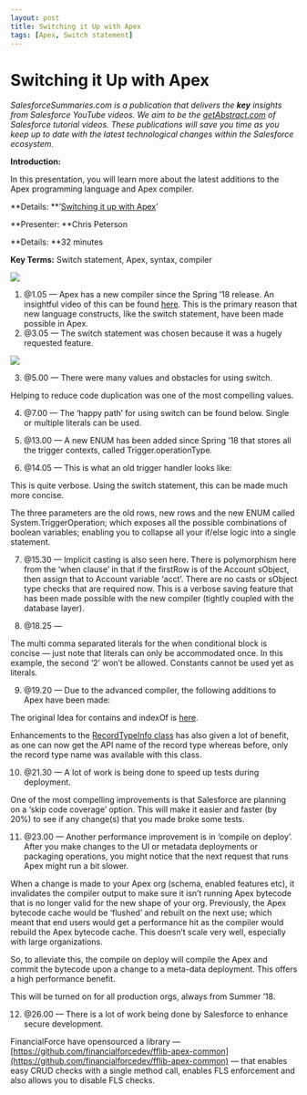 ```yaml
---
layout: post
title: Switching it Up with Apex
tags: [Apex, Switch statement]
---
```


# Switching it Up with Apex

*SalesforceSummaries.com is a publication that delivers the ***key*** insights
from Salesforce YouTube videos. We aim to be the
*[getAbstract.com](https://www.getabstract.com/en/)* of Salesforce tutorial
videos. These publications will save you time as you keep up to date with the
latest technological changes within the Salesforce ecosystem.*

**Introduction:**

In this presentation, you will learn more about the latest additions to the Apex
programming language and Apex compiler.

**Details: **‘[Switching it up with
Apex](https://www.youtube.com/watch?v=cusUVO9IQjc)’

**Presenter: **Chris Peterson

**Details: **32 minutes

**Key Terms:** Switch statement, Apex, syntax, compiler

![](https://cdn-images-1.medium.com/max/800/1*zwgBpYFbqOFNpGxwILW3gQ.png)

1.  @1.05 — Apex has a new compiler since the Spring ’18 release. An insightful
video of this can be found [here](https://www.salesforce.com/video/303091/).
This is the primary reason that new language constructs, like the switch
statement, have been made possible in Apex.
1.  @3.05 — The switch statement was chosen because it was a hugely requested
feature.

![](https://cdn-images-1.medium.com/max/800/1*onGKvLxMrXYsfWhdYMPHzQ.png)

3. @5.00 — There were many values and obstacles for using switch.

Helping to reduce code duplication was one of the most compelling values.

4. @7.00 — The ‘happy path’ for using switch can be found below. Single or
multiple literals can be used.

5. @13.00 — A new ENUM has been added since Spring ’18 that stores all the
trigger contexts, called Trigger.operationType.

6. @14.05 — This is what an old trigger handler looks like:

This is quite verbose. Using the switch statement, this can be made much more
concise.

The three parameters are the old rows, new rows and the new ENUM called
System.TriggerOperation; which exposes all the possible combinations of boolean
variables; enabling you to collapse all your if/else logic into a single
statement.

7. @15.30 — Implicit casting is also seen here. There is polymorphism here from
the ‘when clause’ in that if the firstRow is of the Account sObject, then assign
that to Account variable ‘acct’. There are no casts or sObject type checks that
are required now. This is a verbose saving feature that has been made possible
with the new compiler (tightly coupled with the database layer).

8. @18.25 —

The multi comma separated literals for the when conditional block is concise —
just note that literals can only be accommodated once. In this example, the
second ‘2’ won’t be allowed. Constants cannot be used yet as literals.

9. @19.20 — Due to the advanced compiler, the following additions to Apex have
been made:

The original Idea for contains and indexOf is
[here](https://success.salesforce.com/ideaView?id=08730000000b9RZAAY).

Enhancements to the [RecordTypeInfo
class](https://developer.salesforce.com/docs/atlas.en-us.apexcode.meta/apexcode/apex_class_Schema_RecordTypeInfo.htm)
has also given a lot of benefit, as one can now get the API name of the record
type whereas before, only the record type name was available with this class.

10. @21.30 — A lot of work is being done to speed up tests during deployment.

One of the most compelling improvements is that Salesforce are planning on a
‘skip code coverage’ option. This will make it easier and faster (by 20%) to see
if any change(s) that you made broke some tests.

11. @23.00 — Another performance improvement is in ‘compile on deploy’. After
you make changes to the UI or metadata deployments or packaging operations, you
might notice that the next request that runs Apex might run a bit slower.

When a change is made to your Apex org (schema, enabled features etc), it
invalidates the compiler output to make sure it isn’t running Apex bytecode that
is no longer valid for the new shape of your org. Previously, the Apex bytecode
cache would be ‘flushed’ and rebuilt on the next use; which meant that end users
would get a performance hit as the compiler would rebuild the Apex bytecode
cache. This doesn’t scale very well, especially with large organizations.

So, to alleviate this, the compile on deploy will compile the Apex and commit
the bytecode upon a change to a meta-data deployment. This offers a high
performance benefit.

This will be turned on for all production orgs, always from Summer ’18.

12. @26.00 — There is a lot of work being done by Salesforce to enhance secure
development.

FinancialForce have opensourced a library —
[https://github.com/financialforcedev/fflib-apex-common](https://github.com/financialforcedev/fflib-apex-common)
— that enables easy CRUD checks with a single method call, enables FLS
enforcement and also allows you to disable FLS checks.

